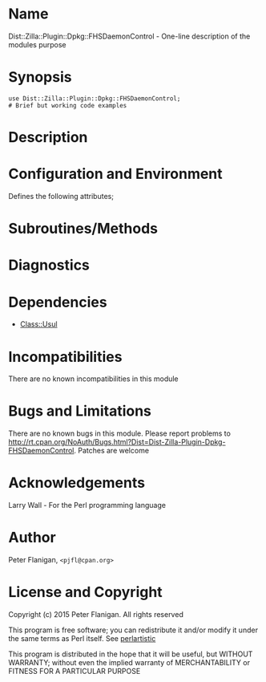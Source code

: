 # Name

Dist::Zilla::Plugin::Dpkg::FHSDaemonControl - One-line description of the modules purpose

# Synopsis

    use Dist::Zilla::Plugin::Dpkg::FHSDaemonControl;
    # Brief but working code examples

# Description

# Configuration and Environment

Defines the following attributes;

# Subroutines/Methods

# Diagnostics

# Dependencies

- [Class::Usul](https://metacpan.org/pod/Class::Usul)

# Incompatibilities

There are no known incompatibilities in this module

# Bugs and Limitations

There are no known bugs in this module. Please report problems to
http://rt.cpan.org/NoAuth/Bugs.html?Dist=Dist-Zilla-Plugin-Dpkg-FHSDaemonControl.
Patches are welcome

# Acknowledgements

Larry Wall - For the Perl programming language

# Author

Peter Flanigan, `<pjfl@cpan.org>`

# License and Copyright

Copyright (c) 2015 Peter Flanigan. All rights reserved

This program is free software; you can redistribute it and/or modify it
under the same terms as Perl itself. See [perlartistic](https://metacpan.org/pod/perlartistic)

This program is distributed in the hope that it will be useful,
but WITHOUT WARRANTY; without even the implied warranty of
MERCHANTABILITY or FITNESS FOR A PARTICULAR PURPOSE
